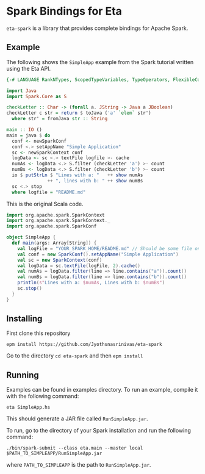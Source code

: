 # Spark Bindings for Eta

`eta-spark` is a library that provides complete bindings for Apache Spark.

## Example

The following shows the `SimpleApp` example from the Spark tutorial written using the Eta API.

```haskell
{-# LANGUAGE RankNTypes, ScopedTypeVariables, TypeOperators, FlexibleContexts #-}

import Java
import Spark.Core as S

checkLetter :: Char -> (forall a. JString -> Java a JBoolean)
checkLetter c str = return $ toJava ('a' `elem` str')
  where str' = fromJava str :: String

main :: IO ()
main = java $ do
  conf <- newSparkConf
  conf <.> setAppName "Simple Application"
  sc <- newSparkContext conf
  logData <- sc <.> textFile logfile >- cache
  numAs <- logData <.> S.filter (checkLetter 'a') >- count
  numBs <- logData <.> S.filter (checkLetter 'b') >- count
  io $ putStrLn $ "Lines with a: "   ++ show numAs
               ++ ", lines with b: " ++ show numBs
  sc <.> stop
  where logfile = "README.md"
```

This is the original Scala code.

```scala
import org.apache.spark.SparkContext
import org.apache.spark.SparkContext._
import org.apache.spark.SparkConf

object SimpleApp {
  def main(args: Array[String]) {
    val logFile = "YOUR_SPARK_HOME/README.md" // Should be some file on your system
    val conf = new SparkConf().setAppName("Simple Application")
    val sc = new SparkContext(conf)
    val logData = sc.textFile(logFile, 2).cache()
    val numAs = logData.filter(line => line.contains("a")).count()
    val numBs = logData.filter(line => line.contains("b")).count()
    println(s"Lines with a: $numAs, Lines with b: $numBs")
    sc.stop()
  }
}
```
## Installing

First clone this repository

`epm install https://github.com/Jyothsnasrinivas/eta-spark`

Go to the directory `cd eta-spark` and then `epm install`

## Running

Examples can be found in examples directory. To run an example, compile it with the following command:

```eta SimpleApp.hs```

This should generate a JAR file called `RunSimpleApp.jar`.

To run, go to the directory of your Spark installation and run the following command:

```
./bin/spark-submit --class eta.main --master local $PATH_TO_SIMPLEAPP/RunSimpleApp.jar
```

where `PATH_TO_SIMPLEAPP` is the path to `RunSimpleApp.jar`.
